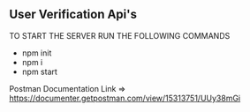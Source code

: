 ## User Verification Api's

TO START THE SERVER RUN THE FOLLOWING COMMANDS

- npm init 
- npm i
- npm start

Postman Documentation Link => https://documenter.getpostman.com/view/15313751/UUy38mGi